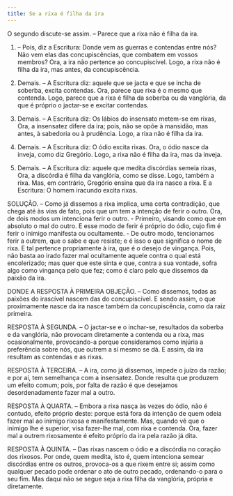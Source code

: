 ```yaml
---
title: Se a rixa é filha da ira
---
```


O segundo discute-se assim. – Parece que a rixa não é filha da ira.  

1. – Pois, diz a Escritura: Donde vem as guerras e contendas entre nós? Não vem elas das concupiscências, que combatem em vossos membros? Ora, a ira não pertence ao concupiscível. Logo, a rixa não é filha da ira, mas antes, da concupiscência.  

2. Demais. – A Escritura diz: aquele que se jacta e que se incha de soberba, excita contendas. Ora, parece que rixa é o mesmo que contenda. Logo, parece que a rixa é filha da soberba ou da vanglória, da que é próprio o jactar-se e excitar contendas.  

3. Demais. – A Escritura diz: Os lábios do insensato metem-se em rixas, Ora, a insensatez difere da ira; pois, não se opõe à mansidão, mas antes, à sabedoria ou à prudência. Logo, a rixa não é filha da ira.  

4. Demais. – A Escritura diz: O ódio excita rixas. Ora, o ódio nasce da inveja, como diz Gregório. Logo, a rixa não é filha da ira, mas da inveja.  

5. Demais. – A Escritura diz: aquele que medita discórdias semeia rixas, Ora, a discórdia é filha da vanglória, como se disse. Logo, também a rixa.  Mas, em contrário, Gregório ensina que da ira nasce a rixa. E a Escritura: O homem iracundo excita rixas.  

SOLUÇÃO. – Como já dissemos a rixa implica, uma certa contradição, que chega até às vias de fato, pois que um tem a intenção de ferir o outro. Ora, de dois modos um intenciona ferir o outro. - Primeiro, visando como que em absoluto o mal do outro. E esse modo de ferir é próprio do ódio, cujo fim é ferir o inimigo manifesta ou ocultamente. - De outro modo, tencionamos ferir a outrem, que o sabe e que resiste; e é isso o que significa o nome de rixa. E tal pertence propriamente à ira, que é o desejo de vingança. Pois, não basta ao irado fazer mal ocultamente aquele contra o qual está encolerizado; mas quer que este sinta e que, contra a sua vontade, sofra algo como vingança pelo que fez; como é claro pelo que dissemos da paixão da ira.  

DONDE A RESPOSTA À PRIMEIRA OBJEÇÃO. – Como dissemos, todas as paixões do irascível nascem das do concupiscível. E sendo assim, o que proximamente nasce da ira nasce também da concupiscência, como da raiz primeira.  

RESPOSTA À SEGUNDA. – O jactar-se e o inchar-se, resultados da soberba e da vanglória, não provocam diretamente a contenda ou a rixa, mas ocasionalmente, provocando-a porque consideramos como injúria a preferência sobre nós, que outrem a si mesmo se dá. E assim, da ira resultam as contendas e as rixas.  

RESPOSTA À TERCEIRA. – A ira, como já dissemos, impede o juízo da razão; e por aí, tem semelhança com a insensatez. Donde resulta que produzem um efeito comum; pois, por falta de razão é que desejamos desordenadamente fazer mal a outro.  

RESPOSTA À QUARTA. – Embora a rixa nasça às vezes do ódio, não é contudo, efeito próprio deste: porque está fora da intenção de quem odeia fazer mal ao inimigo rixosa e manifestamente. Mas, quando vê que o inimigo lhe é superior, visa fazer-lhe mal, com rixa e contenda. Ora, fazer mal a outrem rixosamente é efeito próprio da ira pela razão já dita.  

RESPOSTA À QUINTA. – Das rixas nascem o ódio e a discórdia no coração dos rixosos. Por onde, quem medita, isto é, quem intenciona semear discórdias entre os outros, provoca-os a que rixem entre si; assim como qualquer pecado pode ordenar o ato de outro pecado, ordenando-o para o seu fim. Mas daqui não se segue seja a rixa filha da vanglória, própria e diretamente.